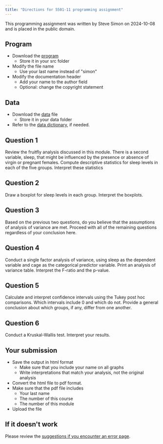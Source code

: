 ```yaml
---
title: "Directions for 5501-11 programming assignment"
---
```


This programming assignment was written by Steve Simon on 2024-10-08 and is placed in the public domain.

## Program

-   Download the [program][tem]
    -   Store it in your src folder
-   Modify the file name
    -   Use your last name instead of "simon"
-   Modify the documentation header
    -   Add your name to the author field
    -   Optional: change the copyright statement
    
[tem]: https://github.com/pmean/classes/blob/master/biostats-1/11/src/simon-5501-11-fruitfly.qmd

## Data

-   Download the [data][dat] file
    -   Store it in your data folder
-   Refer to the [data dictionary][dic], if needed.

[dat]: https://github.com/pmean/data/blob/main/files/fruitfly.txt
[dic]: https://github.com/pmean/data/blob/main/files/fruitfly.yaml
    
## Question 1

Review the fruitfly analysis discussed in this module. There is a second 
variable, sleep, that might be influenced by the presence or absence of virgin
or pregnant females. Compute descriptive statistics for sleep levels in each of
the five groups. Interpret these statistics

## Question 2

Draw a boxplot for sleep levels in each group. Interpret the boxplots.

## Question 3

Based on the previous two questions, do you believe that the assumptions of
analysis of variance are met. Proceed with all of the remaining questions
regardless of your conclusion here.

## Question 4

Conduct a single factor analysis of variance, using sleep as the dependent 
variable and cage as the categorical predictor variable. Print an analysis of
variance table. Interpret the F-ratio and the p-value.

## Question 5

Calculate and interpret confidence intervals using the Tukey post hoc 
comparisons. Which intervals include 0 and which do not. Provide a general 
conclusion about which groups, if any, differ from one another.

## Question 6

Conduct a Kruskal-Wallis test. Interpret your results.

## Your submission

-   Save the output in html format
    -   Make sure that you include your name on all graphs
    -   Write interpretations that match your analysis, not the original analysis
-   Convert the html file to pdf format.
-   Make sure that the pdf file includes
    -   Your last name
    -   The number of this course
    -   The number of this module
-   Upload the file

## If it doesn't work

Please review the [suggestions if you encounter an error page][sim3].

[sim3]: https://github.com/pmean/classes/blob/master/general/suggestions-if-you-encounter-an-error.md
